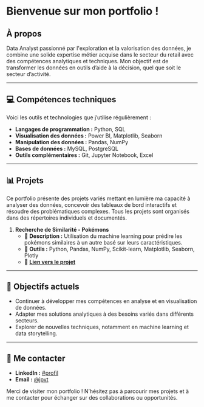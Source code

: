 # Bienvenue sur mon portfolio !  

## À propos  
Data Analyst passionné par l'exploration et la valorisation des données, je combine une solide expertise métier acquise dans le secteur du retail avec des compétences analytiques et techniques. Mon objectif est de transformer les données en outils d’aide à la décision, quel que soit le secteur d’activité.  

---

## 💻 Compétences techniques  
Voici les outils et technologies que j’utilise régulièrement :  
- **Langages de programmation :** Python, SQL  
- **Visualisation des données :** Power BI, Matplotlib, Seaborn  
- **Manipulation des données :** Pandas, NumPy  
- **Bases de données :** MySQL, PostgreSQL  
- **Outils complémentaires :** Git, Jupyter Notebook, Excel  

---

## 📊 Projets  
Ce portfolio présente des projets variés mettant en lumière ma capacité à analyser des données, concevoir des tableaux de bord interactifs et résoudre des problématiques complexes. Tous les projets sont organisés dans des répertoires individuels et documentés.

1. **Recherche de Similarité - Pokémons**
   - 📄 **Description :** Utilisation du machine learning pour prédire les pokémons similaires à un autre basé sur leurs caractéristiques.
   - 🔧 **Outils :** Python, Pandas, NumPy, Scikit-learn, Matplotlib, Seaborn, Plotly
   - 🌟 **[Lien vers le projet](./machine_learning/recherche_de_similarites/)**

---

## 🎯 Objectifs actuels  
- Continuer à développer mes compétences en analyse et en visualisation de données.  
- Adapter mes solutions analytiques à des besoins variés dans différents secteurs.  
- Explorer de nouvelles techniques, notamment en machine learning et data storytelling.  

---

## 🚀 Me contacter  
- **LinkedIn :** [#profil](https://www.linkedin.com/in/jpvt33)
- **Email :** [@jpvt](mailto:jpvt@outlook.fr)

Merci de visiter mon portfolio ! N’hésitez pas à parcourir mes projets et à me contacter pour échanger sur des collaborations ou opportunités.  